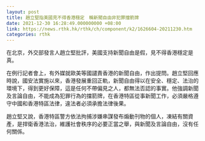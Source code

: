 ```yaml
---
layout: post
title: 趙立堅指美國見不得香港穩定　稱新聞自由非犯罪擋箭牌
date: 2021-12-30 16:28:49.000000000 +08:00
link: https://news.rthk.hk/rthk/ch/component/k2/1626604-20211230.htm
categories: rthk
---
```


在北京，外交部發言人趙立堅批評，美國支持新聞自由是假，見不得香港穩定是真。

在例行記者會上，有外媒就歐美等國譴責香港的新聞自由，作出提問。趙立堅回應時說，國安法實施以來，香港發展重回正軌，新聞自由得以在安全、穩定、法治的環境下，得到更好保障，這是任何不帶偏見之人，都無法否認的事實。他強調新聞及言論自由，不能成為犯罪行為的擋箭牌，在香港特區從事新聞工作，必須嚴格遵守中國和香港特區法律，違法者必須承擔法律後果。

趙立堅又說，香港特區警方依法拘捕涉嫌串謀發布煽動刊物的個人，凍結有關資產，是捍衛香港法治，維護社會秩序的必要正當之舉，與新聞及言論自由，沒有任何關係。
